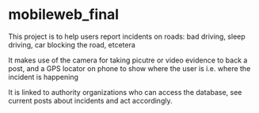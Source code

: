 # mobileweb_final

This project is to help users report incidents on roads: bad driving, sleep driving, car blocking the road, etcetera

It makes use of the camera for taking picutre or video evidence to back a post, and a GPS locator on phone to show where the user is
i.e. where the incident is happening

It is linked to authority organizations who can access the database, see current posts about incidents and act accordingly.
